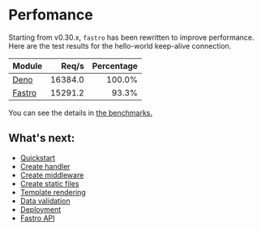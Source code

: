 # Perfomance

Starting from v0.30.x, `fastro` has been rewritten to improve performance. Here are the test results for the hello-world keep-alive connection.

|Module|Req/s|Percentage|
|--|--:|--:|
|[Deno](https://github.com/fastrodev/fastro/blob/v0.30.5/benchmarks/deno_app.ts)|16384.0|100.0%|
|[Fastro](https://github.com/fastrodev/fastro/blob/v0.30.5/benchmarks/fastro_app.ts)|15291.2|93.3%|

You can see the details in [the benchmarks.](https://github.com/fastrodev/fastro/blob/master/benchmarks)


## What's next:
- [Quickstart](quickstart.md)
- [Create handler](handler.md)
- [Create middleware](middleware.md)
- [Create static files](static.md)
- [Template rendering](rendering.md)
- [Data validation](validation.md)
- [Deployment](deployment.md)
- [Fastro API](api.md)